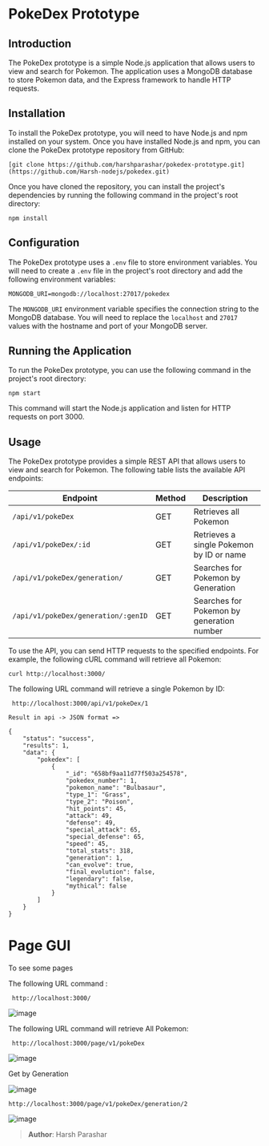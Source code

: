  # PokeDex Prototype

## Introduction
The PokeDex prototype is a simple Node.js application that allows users to view and search for Pokemon. The application uses a MongoDB database to store Pokemon data, and the Express framework to handle HTTP requests.

## Installation

To install the PokeDex prototype, you will need to have Node.js and npm installed on your system. Once you have installed Node.js and npm, you can clone the PokeDex prototype repository from GitHub:

```
[git clone https://github.com/harshparashar/pokedex-prototype.git] (https://github.com/Harsh-nodejs/pokedex.git)
```

Once you have cloned the repository, you can install the project's dependencies by running the following command in the project's root directory:

```
npm install
```

## Configuration

The PokeDex prototype uses a `.env` file to store environment variables. You will need to create a `.env` file in the project's root directory and add the following environment variables:

```
MONGODB_URI=mongodb://localhost:27017/pokedex
```

The `MONGODB_URI` environment variable specifies the connection string to the MongoDB database. You will need to replace the `localhost` and `27017` values with the hostname and port of your MongoDB server.

## Running the Application

To run the PokeDex prototype, you can use the following command in the project's root directory:

```
npm start
```

This command will start the Node.js application and listen for HTTP requests on port 3000.

## Usage

The PokeDex prototype provides a simple REST API that allows users to view and search for Pokemon. The following table lists the available API endpoints:

| Endpoint | Method | Description |
|---|---|---|
| `/api/v1/pokeDex` | GET | Retrieves all Pokemon |
| `/api/v1/pokeDex/:id` | GET | Retrieves a single Pokemon by ID or name |
| `/api/v1/pokeDex/generation/` | GET | Searches for Pokemon by Generation |
| `/api/v1/pokeDex/generation/:genID` | GET | Searches for Pokemon by generation number |

To use the API, you can send HTTP requests to the specified endpoints. For example, the following cURL command will retrieve all Pokemon:

```
curl http://localhost:3000/
```

The following URL command will retrieve a single Pokemon by ID:

```
 http://localhost:3000/api/v1/pokeDex/1
```


```
Result in api -> JSON format =>

{
    "status": "success",
    "results": 1,
    "data": {
        "pokedex": [
            {
                "_id": "658bf9aa11d77f503a254578",
                "pokedex_number": 1,
                "pokemon_name": "Bulbasaur",
                "type_1": "Grass",
                "type_2": "Poison",
                "hit_points": 45,
                "attack": 49,
                "defense": 49,
                "special_attack": 65,
                "special_defense": 65,
                "speed": 45,
                "total_stats": 318,
                "generation": 1,
                "can_evolve": true,
                "final_evolution": false,
                "legendary": false,
                "mythical": false
            }
        ]
    }
}
```

# Page GUI

To see some pages

The following URL command :

```
 http://localhost:3000/
```

![image](https://github.com/Harsh-nodejs/pokedex/assets/153886419/a5147019-8ec0-45c2-bf62-8edeea543639)



The following URL command will retrieve All Pokemon:

```
 http://localhost:3000/page/v1/pokeDex
```
![image](https://github.com/Harsh-nodejs/pokedex/assets/153886419/30e31063-a2b3-4b77-9955-2439cc87060e)

Get by Generation

![image](https://github.com/Harsh-nodejs/pokedex/assets/153886419/f6cec152-a6d8-4d38-98ec-f1e8ac07ef62)

```
http://localhost:3000/page/v1/pokeDex/generation/2
```
![image](https://github.com/Harsh-nodejs/pokedex/assets/153886419/f50dba11-b442-4faa-8148-69be847b8e5e)


> **Author**: Harsh Parashar
